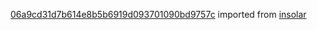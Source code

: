 [06a9cd31d7b614e8b5b6919d093701090bd9757c](https://github.com/insolar/insolar/commit/06a9cd31d7b614e8b5b6919d093701090bd9757c) imported from [insolar](https://github.com/insolar/insolar)
